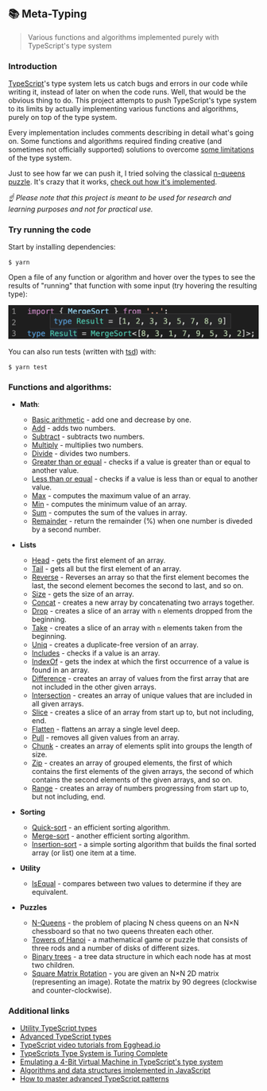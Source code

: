 ## 📚 Meta-Typing

> Various functions and algorithms implemented purely with TypeScript's type system

### Introduction

[TypeScript](https://github.com/Microsoft/TypeScript)'s type system lets us catch bugs and errors in our code while writing it, instead of later on when the code runs. Well, that would be the obvious thing to do. This project attempts to push TypeScript's type system to its limits by actually implementing various functions and algorithms, purely on top of the type system.

Every implementation includes comments describing in detail what's going on. Some functions and algorithms required finding creative (and sometimes not officially supported) solutions to overcome [some limitations](https://github.com/microsoft/TypeScript/issues/26223#issuecomment-513187373) of the type system.

Just to see how far we can push it, I tried solving the classical [n-queens puzzle](https://github.com/trekhleb/javascript-algorithms/tree/master/src/algorithms/uncategorized/n-queens). It's crazy that it works, [check out how it's implemented](src/nQueens/index.d.ts).

_☝ Please note that this project is meant to be used for research and learning purposes and not for practical use._

### Try running the code

Start by installing dependencies:

```
$ yarn
```

Open a file of any function or algorithm and hover over the types to see the results of "running" that function with some input (try hovering the resulting type):

![merge-sort](assets/merge-sort.png)

You can also run tests (written with [tsd](https://github.com/SamVerschueren/tsd)) with:

```
$ yarn test
```

### Functions and algorithms:

- **Math**:

  - [Basic arithmetic](src/utils/math.d.ts) - add one and decrease by one.
  - [Add](src/add/index.d.ts) - adds two numbers.
  - [Subtract](src/subtract/index.d.ts) - subtracts two numbers.
  - [Multiply](src/multiply/index.d.ts) - multiplies two numbers.
  - [Divide](src/divide/index.d.ts) - divides two numbers.
  - [Greater than or equal](src/gte/index.d.ts) - checks if a value is greater than or equal to another value.
  - [Less than or equal](src/lte/index.d.ts) - checks if a value is less than or equal to another value.
  - [Max](src/max/index.d.ts) - computes the maximum value of an array.
  - [Min](src/min/index.d.ts) - computes the minimum value of an array.
  - [Sum](src/sum/index.d.ts) - computes the sum of the values in array.
  - [Remainder](src/remainder/index.d.ts) - return the remainder (%) when one number is diveded by a second number.

- **Lists**

  - [Head](src/head/index.d.ts) - gets the first element of an array.
  - [Tail](src/tail/index.d.ts) - gets all but the first element of an array.
  - [Reverse](src/reverse/index.d.ts) - Reverses an array so that the first element becomes the last, the second element becomes the second to last, and so on.
  - [Size](src/size/index.d.ts) - gets the size of an array.
  - [Concat](src/concat/index.d.ts) - creates a new array by concatenating two arrays together.
  - [Drop](src/drop/index.d.ts) - creates a slice of an array with `n` elements dropped from the beginning.
  - [Take](src/take/index.d.ts) - creates a slice of an array with `n` elements taken from the beginning.
  - [Uniq](src/uniq/index.d.ts) - creates a duplicate-free version of an array.
  - [Includes](src/includes/index.d.ts) - checks if a value is an array.
  - [IndexOf](src/indexOf/index.d.ts) - gets the index at which the first occurrence of a value is found in an array.
  - [Difference](src/difference/index.d.ts) - creates an array of values from the first array that are not included in the other given arrays.
  - [Intersection](src/intersection/index.d.ts) - creates an array of unique values that are included in all given arrays.
  - [Slice](src/slice/index.d.ts) - creates a slice of an array from start up to, but not including, end.
  - [Flatten](src/flatten/index.d.ts) - flattens an array a single level deep.
  - [Pull](src/pull/index.d.ts) - removes all given values from an array.
  - [Chunk](src/chunk/index.d.ts) - creates an array of elements split into groups the length of size.
  - [Zip](src/zip/index.d.ts) - creates an array of grouped elements, the first of which contains the first elements of the given arrays, the second of which contains the second elements of the given arrays, and so on.
  - [Range](src/range/index.d.ts) - creates an array of numbers progressing from start up to, but not including, end.

- **Sorting**

  - [Quick-sort](src/quickSort/index.d.ts) - an efficient sorting algorithm.
  - [Merge-sort](src/mergeSort/index.d.ts) - another efficient sorting algorithm.
  - [Insertion-sort](src/insertionSort/index.d.ts) - a simple sorting algorithm that builds the final sorted array (or list) one item at a time.

- **Utility**

  - [IsEqual](src/isEqual/index.d.ts) - compares between two values to determine if they are equivalent.

- **Puzzles**

  - [N-Queens](src/nQueens/index.d.ts) - the problem of placing N chess queens on an N×N chessboard so that no two queens threaten each other.
  - [Towers of Hanoi](src/hanoi/index.d.ts) - a mathematical game or puzzle that consists of three rods and a number of disks of different sizes.
  - [Binary trees](src/binaryTrees/index.d.ts) - a tree data structure in which each node has at most two children.
  - [Square Matrix Rotation](src/rotateMatrix/index.d.ts) - you are given an N×N 2D matrix (representing an image). Rotate the matrix by 90 degrees (clockwise and counter-clockwise).

### Additional links

- [Utility TypeScript types](https://www.typescriptlang.org/docs/handbook/utility-types.html)
- [Advanced TypeScript types](https://www.typescriptlang.org/docs/handbook/advanced-types.html)
- [TypeScript video tutorials from Egghead.io](https://egghead.io/browse/languages/typescript)
- [TypeScripts Type System is Turing Complete](https://github.com/microsoft/TypeScript/issues/14833)
- [Emulating a 4-Bit Virtual Machine in TypeScript's type system](https://gist.github.com/acutmore/9d2ce837f019608f26ff54e0b1c23d6e)
- [Algorithms and data structures implemented in JavaScript](https://github.com/trekhleb/javascript-algorithms)
- [How to master advanced TypeScript patterns](https://github.com/pirix-gh/medium/blob/master/types-curry-ramda/src/index.ts)
